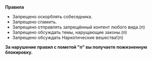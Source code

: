 <b>Правила</b>
* Запрещено оскорблять собеседника.  
* Запрещено спамить.  
* Запрещено отправлять запрещённый контент любого вида.(п)
* Запрещено обсуждать темы, нарущающие законы.(п)
* Запрещено обсуждать Наркотические вешества!(п)

<b>За нарушение правил с пометой "п" вы получаете пожизненную блокировку.</b>
